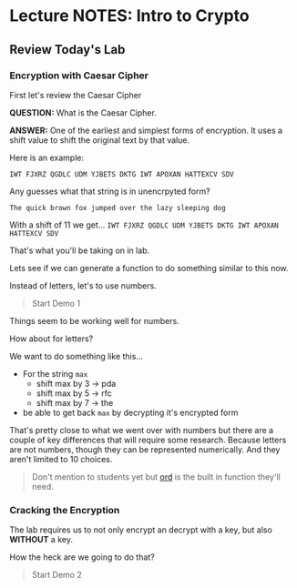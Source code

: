 # Lecture NOTES: Intro to Crypto

## Review Today's Lab

### Encryption with Caesar Cipher

First let's review the Caesar Cipher

**QUESTION:** What is the Caesar Cipher.

**ANSWER:** One of the earliest and simplest forms of encryption. It uses a shift value to shift the original text by that value.

Here is an example:

`IWT FJXRZ QGDLC UDM YJBETS DKTG IWT APOXAN HATTEXCV SDV`

Any guesses what that string is in unencrpyted form?

`The quick brown fox jumped over the lazy sleeping dog`

With a shift of 11 we get...
`IWT FJXRZ QGDLC UDM YJBETS DKTG IWT APOXAN HATTEXCV SDV`

That's what you'll be taking on in lab.

Lets see if we can generate a function to do something similar to this now.

Instead of letters, let's to use numbers.

> Start Demo 1

Things seem to be working well for numbers.

How about for letters?

We want to do something like this...

- For the string `max`
  - shift max by 3 -> pda
  - shift max by 5 -> rfc
  - shift max by 7 -> the
- be able to get back `max` by decrypting it's encrypted form

That's pretty close to what we went over with numbers but there are a couple of key differences that will require some research. Because letters are not numbers, though they can be represented numerically. And they aren't limited to 10 choices.

> Don't mention to students yet but [ord](https://www.w3schools.com/python/ref_func_ord.asp) is the built in function they'll need.

### Cracking the Encryption

The lab requires us to not only encrypt an decrypt with a key, but also **WITHOUT** a key.

How the heck are we going to do that?

> Start Demo 2

